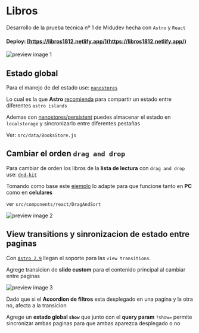 # Libros 

Desarrollo de la prueba tecnica nº 1 de Midudev hecha con `Astro` y `React`

#### Deploy: [https://libros1812.netlify.app/](https://libros1812.netlify.app/)

![preview image 1](./preview/1.gif)

## Estado global

Para el manejo de del estado use: [`nanostores`](https://github.com/nanostores/nanostores)

Lo cual es la que **Astro** [recomienda](https://docs.astro.build/es/core-concepts/sharing-state/) para compartir un estado entre diferentes `astro islands`

Ademas con [nanostores/persistent](https://github.com/nanostores/persistent) puedes almacenar el estado en `localstorage` y sincronizarlo entre diferentes pestañas

Ver: `src/data/BooksStore.js`


## Cambiar el orden `drag and drop`

Para cambiar de orden los libros de la **lista de lectura** con `drag and drop` use: [``dnd-kit``](https://github.com/clauderic/dnd-kit/tree/master)

Tomando como base este [ejemplo](https://master--5fc05e08a4a65d0021ae0bf2.chromatic.com/?path=/docs/presets-sortable-vertical--drag-handle) lo adapte para que funcione tanto en **PC** como en **celulares**


ver `src/components/react/DragAndSort`


![preview image 2](./preview/2.gif)


## View transitions y sinronizacion de estado entre paginas

Con [`Astro 2.9`](https://astro.build/blog/astro-290/) llegan el soporte para las `view transitions`.

Agrege transicion de **slide custom** para el contenido principal al cambiar entre paginas

![preview image 3](3.gif)

Dado que si el **Acoordion de filtros** esta desplegado en una pagina y la otra no, afecta a la transicion 

Agrege un **estado global `show`** que junto con el **query param** `?show=` permite sincronizar ambas paginas para que ambas aparezca desplegado o no



